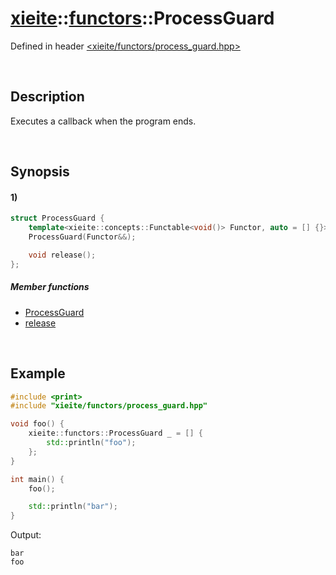 # [xieite](../../xieite.md)\:\:[functors](../../functors.md)\:\:ProcessGuard
Defined in header [<xieite/functors/process_guard.hpp>](../../../include/xieite/functors/process_guard.hpp)

&nbsp;

## Description
Executes a callback when the program ends.

&nbsp;

## Synopsis
#### 1)
```cpp
struct ProcessGuard {
    template<xieite::concepts::Functable<void()> Functor, auto = [] {}>
    ProcessGuard(Functor&&);

    void release();
};
```
##### Member functions
- [ProcessGuard](./structures/process_guard/1/operators/constructor.md)
- [release](./structures/process_guard/1/release.md)

&nbsp;

## Example
```cpp
#include <print>
#include "xieite/functors/process_guard.hpp"

void foo() {
    xieite::functors::ProcessGuard _ = [] {
        std::println("foo");
    };
}

int main() {
    foo();

    std::println("bar");
}
```
Output:
```
bar
foo
```
